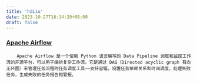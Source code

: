 ```yaml
---
title: 'hdLiu'
date: 2023-10-27T16:34:20+08:00
draft: false
---
```


### [Apache Airflow](https://airflow.apache.org/)
```
    Apache Airflow 是一个使用 Python 语言编写的 Data Pipeline 调度和监控工作流的开源平台，可以用于编排复杂工作流。它是通过 DAG（Directed acyclic graph 有向无环图）来管理任务流程的任务调度工具——支持容错，设置任务依赖关系和时间调度，处理失败任务，生成失败的任务报告和警报。
```
